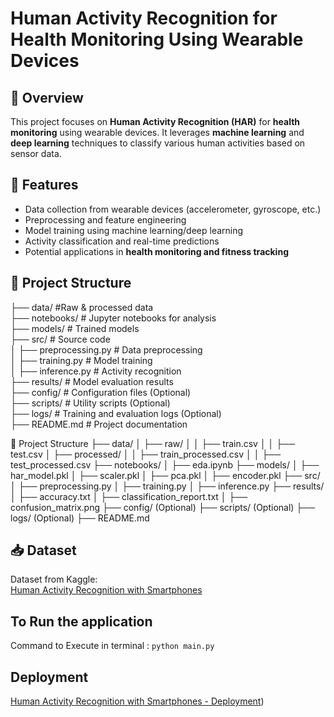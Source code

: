 # Human Activity Recognition for Health Monitoring Using Wearable Devices  

## 📌 Overview  
This project focuses on **Human Activity Recognition (HAR)** for **health monitoring** using wearable devices. It leverages **machine learning** and **deep learning** techniques to classify various human activities based on sensor data.  

## 🚀 Features  
- Data collection from wearable devices (accelerometer, gyroscope, etc.)  
- Preprocessing and feature engineering  
- Model training using machine learning/deep learning  
- Activity classification and real-time predictions  
- Potential applications in **health monitoring and fitness tracking**  

## 📂 Project Structure  

 ├── data/                   #Raw & processed data </br>
 ├── notebooks/              # Jupyter notebooks for analysis </br>
 ├── models/                 # Trained models </br>
 ├── src/                    # Source code </br>
 │ ├── preprocessing.py      # Data preprocessing </br>
 │ ├── training.py           # Model training </br>
 │ ├── inference.py          # Activity recognition </br>
 ├── results/                # Model evaluation results </br>
 ├── config/                 # Configuration files (Optional) </br>
 ├── scripts/                # Utility scripts (Optional) </br>
 ├── logs/                   # Training and evaluation logs (Optional) </br>
 ├── README.md # Project documentation


📂 Project Structure
├── data/
│ ├── raw/
│ │ ├── train.csv
│ │ ├── test.csv
│ ├── processed/
│ │ ├── train_processed.csv
│ │ ├── test_processed.csv
├── notebooks/
│ ├── eda.ipynb
├── models/
│ ├── har_model.pkl
│ ├── scaler.pkl
│ ├── pca.pkl
│ ├── encoder.pkl
├── src/
│ ├── preprocessing.py
│ ├── training.py
│ ├── inference.py
├── results/
│ ├── accuracy.txt
│ ├── classification_report.txt
│ ├── confusion_matrix.png
├── config/ (Optional)
├── scripts/ (Optional)
├── logs/ (Optional)
├── README.md


## 📥 Dataset
Dataset from Kaggle:  
[Human Activity Recognition with Smartphones](https://www.kaggle.com/datasets/uciml/human-activity-recognition-with-smartphones)  


## To Run the application
Command to Execute in terminal :  `python main.py`

## Deployment  
[Human Activity Recognition with Smartphones - Deployment](https://activity-recognition-health-ai.streamlit.app/))  
